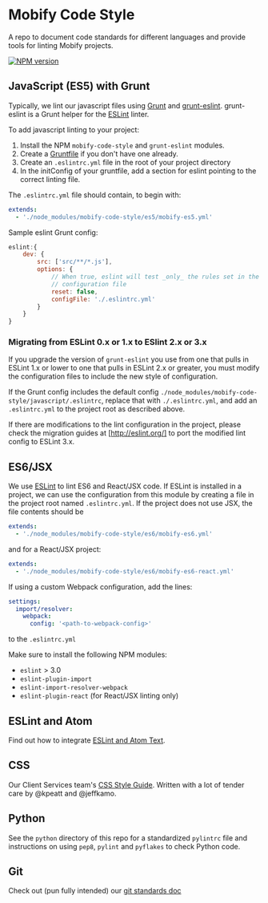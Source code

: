 # Mobify Code Style

A repo to document code standards for different languages and provide tools for linting Mobify projects.

[![NPM version](https://badge.fury.io/js/mobify-code-style.svg)](http://badge.fury.io/js/mobify-code-style)

## JavaScript (ES5) with Grunt

Typically, we lint our javascript files using
[Grunt](http://gruntjs.com/) and
[grunt-eslint](https://github.com/sindresorhus/grunt-eslint). grunt-eslint
is a Grunt helper for the [ESLint](http://eslint.org/) linter.

To add javascript linting to your project:

 1. Install the NPM `mobify-code-style` and `grunt-eslint` modules.
 2. Create a [Gruntfile](http://gruntjs.com/sample-gruntfile) if you
    don't have one already.
 3. Create an `.eslintrc.yml` file in the root of your project directory
 4. In the initConfig of your gruntfile, add a section for eslint pointing to the correct linting file.

The `.eslintrc.yml` file should contain, to begin with:
```yaml
extends:
  - './node_modules/mobify-code-style/es5/mobify-es5.yml'
```


Sample eslint Grunt config:

```javascript
eslint:{
    dev: {
        src: ['src/**/*.js'],
        options: {
            // When true, eslint will test _only_ the rules set in the provided
            // configuration file
            reset: false,
            configFile: './.eslintrc.yml'
        }
    }
}
```

### Migrating from ESLint 0.x or 1.x to ESlint 2.x or 3.x

If you upgrade the version of `grunt-eslint` you use from one that
pulls in ESLint 1.x or lower to one that pulls
in ESLint 2.x or greater, you must modify the configuration files to
include the new style of configuration.

If the Grunt config includes the default config
`./node_modules/mobify-code-style/javascript/.eslintrc`, replace that
with `./.eslintrc.yml`, and add an `.eslintrc.yml` to the project root
as described above.

If there are modifications to the lint configuration in the project,
please check the migration guides at [http://eslint.org/] to port the
modified lint config to ESLint 3.x.

## ES6/JSX

We use [ESLint](http://eslint.org/) to lint ES6 and React/JSX code. If ESLint is installed in a project, we can use the configuration from this module by creating a file in the project root named `.eslintrc.yml`. If the project does not use JSX, the file contents should be

```yaml
extends:
  - './node_modules/mobify-code-style/es6/mobify-es6.yml'
```

and for a React/JSX project:

```yaml
extends:
  - './node_modules/mobify-code-style/es6/mobify-es6-react.yml'
```

If using a custom Webpack configuration, add the lines:
```yaml
settings:
  import/resolver:
    webpack:
      config: '<path-to-webpack-config>'
```
to the `.eslintrc.yml`

Make sure to install the following NPM modules:
 - `eslint` > 3.0
 - `eslint-plugin-import`
 - `eslint-import-resolver-webpack`
 - `eslint-plugin-react` (for React/JSX linting only)

## ESLint and Atom

Find out how to integrate [ESLint and Atom Text](./javascript/atom.md).

## CSS
Our Client Services team's [CSS Style Guide](/css/Readme.md). Written with a lot of tender care by @kpeatt and @jeffkamo.

## Python

See the `python` directory of this repo for a standardized `pylintrc` file and
instructions on using `pep8`, `pylint` and `pyflakes` to check Python code.

## Git

Check out (pun fully intended) our [git standards doc](/git/README.md)
